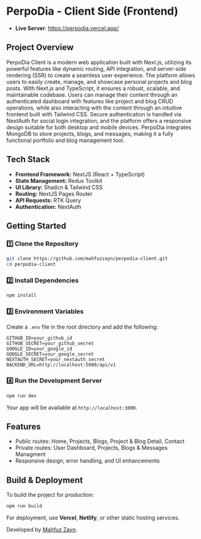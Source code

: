 # PerpoDia - Client Side (Frontend)

-   **Live Server**: https://perpodia.vercel.app/

## **Project Overview**

PerpoDia Client is a modern web application built with Next.js, utilizing its powerful features like dynamic routing, API integration, and server-side rendering (SSR) to create a seamless user experience. The platform allows users to easily create, manage, and showcase personal projects and blog posts. With Next.js and TypeScript, it ensures a robust, scalable, and maintainable codebase. Users can manage their content through an authenticated dashboard with features like project and blog CRUD operations, while also interacting with the content through an intuitive frontend built with Tailwind CSS. Secure authentication is handled via NextAuth for social login integration, and the platform offers a responsive design suitable for both desktop and mobile devices. PerpoDia integrates MongoDB to store projects, blogs, and messages, making it a fully functional portfolio and blog management tool.

## **Tech Stack**

-   **Frontend Framework:** NextJS (React + TypeScript)
-   **State Management:** Redux Toolkit
-   **UI Library:** Shadcn & Tailwind CSS
-   **Routing:** NextJS Pages Router
-   **API Requests:** RTK Query
-   **Authentication:** NextAuth

## **Getting Started**

### **1️⃣ Clone the Repository**

```sh
git clone https://github.com/mahfuzzayn/perpodia-client.git
cd perpodia-client
```

### **2️⃣ Install Dependencies**

```sh
npm install
```

### **3️⃣ Environment Variables**

Create a `.env` file in the root directory and add the following:

```env
GITHUB_ID=your_github_id
GITHUB_SECRET=your_github_secret
GOOGLE_ID=your_google_id
GOOGLE_SECRET=your_google_secret
NEXTAUTH_SECRET=your_nextauth_secret
BACKEND_URL=http://localhost:5000/api/v1
```

### **4️⃣ Run the Development Server**

```sh
npm run dev
```

Your app will be available at `http://localhost:3000`.

## **Features**

-   Public routes: Home, Projects, Blogs, Project & Blog Detail, Contact
-   Private routes: User Dashboard, Projects, Blogs & Messages Managment
-   Responsive design, error handling, and UI enhancements

## **Build & Deployment**

To build the project for production:

```sh
npm run build
```

For deployment, use **Vercel**, **Netlify**, or other static hosting services.

Developed by [Mahfuz Zayn](https://mahfuzzayn.netlify.app/).
